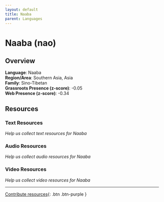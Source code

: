 ```yaml
---
layout: default
title: Naaba
parent: Languages
---
```


# Naaba (nao)

## Overview

**Language**: Naaba  
**Region/Area**: Southern Asia, Asia  
**Family**: Sino-Tibetan  
**Grassroots Presence (z-score)**: -0.05  
**Web Presence (z-score)**: -0.34  

## Resources

### Text Resources
*Help us collect text resources for Naaba*

### Audio Resources
*Help us collect audio resources for Naaba*

### Video Resources
*Help us collect video resources for Naaba*

---

[Contribute resources](https://forms.office.com/e/1SfLJx3u1r){: .btn .btn-purple }
